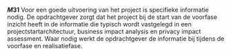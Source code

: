 <!-- begin: measure -->
**$M31$**
 Voor een goede uitvoering van het project is specifieke informatie nodig. De opdrachtgever zorgt dat het project bij de start van de voorfase inzicht heeft in de informatie die typisch wordt vastgelegd in een projectstartarchitectuur, business impact analysis en privacy impact assessment. Waar nodig werkt de opdrachtgever de informatie bij tijdens de voorfase en realisatiefase.
<!-- end: measure -->
